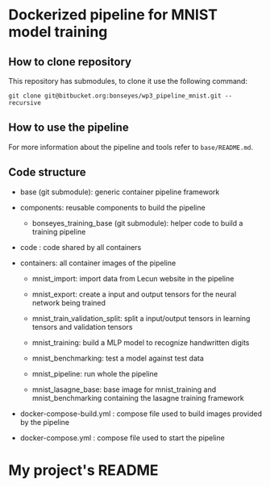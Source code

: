 Dockerized pipeline for MNIST model training
================================================

How to clone repository
-----------------------

This repository has submodules, to clone it use the following command:

    git clone git@bitbucket.org:bonseyes/wp3_pipeline_mnist.git --recursive

How to use the pipeline
-------------------------

For more information about the pipeline and tools refer to `base/README.md`.

Code structure
-------------------------

  - base (git submodule): generic container pipeline framework
   
  - components: reusable components to build the pipeline
  
     - bonseyes_training_base (git submodule): helper code to build a training pipeline
     
  - code : code shared by all containers
  
  - containers: all container images of the pipeline
  
     - mnist_import: import data from Lecun website in the pipeline
     
     - mnist_export: create a input and output tensors for the neural network being trained
     
     - mnist_train_validation_split: split a input/output tensors in learning tensors and validation tensors
     
     - mnist_training: build a MLP model to recognize handwritten digits
     
     - mnist_benchmarking: test a model against test data
     
     - mnist_pipeline: run whole the pipeline
     
     - mnist_lasagne_base: base image for mnist_training and mnist_benchmarking containing the lasagne training 
       framework
       
  - docker-compose-build.yml : compose file used to build images provided by the pipeline
  
  - docker-compose.yml : compose file used to start the pipeline
# My project's README

